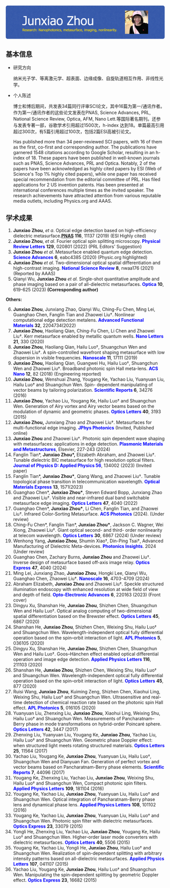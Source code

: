 



![Header](https://github.com/JunxiaoZhou/JunxiaoZhou/blob/main/github-header-image.png?raw=true)

## 基本信息

-   研究方向 

    纳米光子学、等离激元学、超表面、边缘成像、自旋轨道相互作用、非线性光学。

-   个人陈述

    博士和博后期间，共发表34篇同行评审SCI论文，其中16篇为第一/通讯作者。作为第一/通讯作者的这些论文发表在PNAS, Science Advances, PRL, National Science Review, Optica, AFM, Nano Lett.等国际著名期刊。还参与发表专著一部，谷歌学术引用超过1500次，h-index 达到18。单篇最高引用超过300次，有5篇引用超过100次，包括2篇ESI高被引论文。

    Has published more than 34 peer-reviewed SCI papers, with 16 of them as the first, co-first and corresponding author. The publications have garnered 1548 citations according to Google Scholar, resulting in an h-index of 18. These papers have been published in well-known journals such as PNAS, Science Advances, PRL and Optica. Notably, 2 of the papers have been acknowledged as highly cited papers by ESI (Web of Science's Top 1% highly cited papers), while one paper has received special recommendation from the editorial committee of PRL. Has filed applications for 2 US invention patents. Has been presented at international conferences multiple times as the invited speaker. The research achievements have attracted attention from various reputable media outlets, including Physics.org and AAAS.

## 学术成果

1.   **Junxiao** **Zhou**, *et a*. Optical edge detection based on high-efficiency dielectric metasurface.<a href="" target=_blank><b>PNAS</b></a>  **116**, 11137 (2019) (ESI Highly cited)
2.   **Junxiao Zhou**, *et al*. Fourier optical spin splitting microscopy. **<font color=blue>Physical Review Letters</font>** **129**, 020801 (2022) (PRL Editors' Suggestion)
3.   **Junxiao Zhou** *et al*. Metasurface enabled quantum edge detection. **<font color=blue>Science Advances</font>** **6**, eabc4385 (2020) (Physic.org highlighted)
4.   **Junxiao Zhou** *et al*. Two-dimensional optical spatial differentiation and high-contrast imaging. **<font color=blue>National Science Review</font>** **8**, nwaa176 (2021) (Reported by AAAS)
5.   Qianyi Wu, **Junxiao Zhou** *et al.* Single-shot quantitative amplitude and phase imaging based on a pair of all-dielectric metasurfaces. **<font color=blue>Optica</font>** **10**, 619-625 (2023) **(Corresponding author)**



**Others:**

6.   **Junxiao Zhou**, Junxiang Zhao, Qianyi Wu, Ching-Fu Chen, Ming Lei, Guanghao Chen, Fanglin Tian and Zhaowei Liu†. Nonlinear computational edge detection metalens. **<font color=blue>Advanced Functional Materials</font>** **32**, 2204734(2022)
7.   **Junxiao Zhou**, Haoliang Qian, Ching-Fu Chen, Li Chen and Zhaowei Liu†. Kerr metasurface enabled by metallic quantum wells. **<font color=blue>Nano Letters</font>** **21**, 330 (2020)
8.   **Junxiao Zhou**, Haoliang Qian, Hailu Luo†, Shuangchun Wen and Zhaowei Liu†. A spin-controlled wavefront shaping metasurface with low dispersion in visible frequencies. **<font color=blue>Nanoscale</font> 11**, 17111 (2019)
9.   **Junxiao Zhou,** Haoliang Qian, Guangwei Hu, Hailu Luo†, Shuangchun Wen and Zhaowei Liu†. Broadband photonic spin Hall meta-lens. **<font color=blue>ACS Nano</font> 12**, 82 (2018) (Engineering reported)
10.   **Junxiao Zhou**, Wenshuai Zhang, Yougang Ke, Yachao Liu, Yuanyuan Liu, Hailu Luo† and Shuangchun Wen. Spin- dependent manipulating of vector beams by tailoring polarization. **<font color=blue>Scientific Reports</font> 6**, 34276 (2016)
11.   **Junxiao Zhou**, Yachao Liu, Yougang Ke, Hailu Luo† and Shuangchun Wen. Generation of Airy vortex and Airy vector beams based on the modulation of dynamic and geometric phases. **<font color=blue>Optics Letters</font> 40**, 3193 (2015) 
12.   **Junxiao Zhou,** Junxiang Zhao and Zhaowei Liu†. Metasurfaces for multi-functional edge imaging. **<font color=blue>JPhys Photonics</font>**  (Invited, Published online)
13.   **Junxiao Zhou** and Zhaowei Liu†. Photonic spin dependent wave shaping with metasurfaces: applications in edge detection.  **<font color=blue>Plasmonic Materials and Metastructures</font>**, Elsevier, 227-243 (2024)
14.   Fanglin Tian*, **Junxiao Zhou\*,** Elizabeth Abraham, and Zhaowei Liu†. Tunable dielectric BIC metasurface for high resolution optical filters. **<font color=blue>Journal of Physics D: Applied Physics 56</font>**, 134002 (2023) (Invited paper)
15.   Fanglin Tian*, **Junxiao Zhou\***, Qiang Wang, and Zhaowei Liu†. Tunable topological phase transition in telecommunication wavelength. **<font color=blue>Optical Materials Express</font>** **13**, 1571(2023)
16.   Guanghao Chen\*, **Junxiao Zhou\***, Steven Edward Bopp, Junxiang Zhao and Zhaowei Liu†. Visible and near-infrared dual band switchable metasurface edge imaging. **<font color=blue>Optics Letters</font> 47**, 4040 (2022)
17.   Guanghao Chen\*, **Junxiao Zhou\***, Li Chen, Fanglin Tian, and Zhaowei Liu†. Infrared Color-Sorting Metasurface. **<font color=blue>ACS Photonics</font>** (2024). (Under review)
18.   Ching-Fu Chen\*, Fanglin Tian\*, **Junxiao Zhou\***, Jackson C. Wagner, Wei Xiong, Zhaowei Liu†. Giant optical second- and third- order nonlinearity at telecom wavelength. **<font color=blue>Optics Letters</font>** **30**, 6867 (2024) (Under review)
19.   Wenhong Yang, **Junxiao Zhou**, Shumin Xiao†, Din-Ping Tsai†, Advanced Manufacturing of Dielectric Meta-devices. **<font color=blue>Photonics Insights</font>**. 2024 (Under review)
20.   Guanghao Chen, Zachary Burns, **Junxiao Zhou** and Zhaowei Liu†. Inverse design of metasurface based off-axis image relay. **<font color=blue>Optics Express</font>** **47**, 4040 (2024)
21.   Ming Lei, Junxiang Zhao, **Junxiao Zhou**, Hongki Lee, Qianyi Wu, Guanghao Chen, Zhaowei Liu†. **<font color=blue>Nanoscale</font> 16**, 4703-4709 (2024)
22.   Abraham Elizabeth, **Junxiao Zhou** and Zhaowei Liu†. Speckle structured illumination endoscopy with enhanced resolution at wide field of view and depth of field. **<font color=blue>Opto-Electronic Advances</font>** **6**, 220163 (2023) (Front cover)
23.   Dingyu Xu, Shanshan He, **Junxiao Zhou**, Shizhen Chen, Shuangchun Wen and Hailu Luo†. Optical analog computing of two-dimensional spatial differentiation based on the Brewster effect. **<font color=blue>Optics Letters</font>** **45**, 6867 (2020)
24.   Shanshan He, **Junxiao Zhou**, Shizhen Chen, Weixing Shu, Hailu Luo† and Shuangchun Wen. Wavelength-independent optical fully differential operation based on the spin–orbit interaction of light. **<font color=blue>APL Photonics</font>** **5**, 036105 (2020)
25.   Dingyu Xu, Shanshan He, **Junxiao Zhou**, Shizhen Chen, Shuangchun Wen and Hailu Luo†. Goos–Hänchen effect enabled optical differential operation and image edge detection. **<font color=blue>Applied Physics Letters</font> 116**, 211103 (2020)
26.   Shanshan He, **Junxiao Zhou**, Shizhen Chen, Weixing Shu, Hailu Luo† and Shuangchun Wen. Wavelength-independent optical fully differential operation based on the spin–orbit interaction of light. **<font color=blue>Optics Letters</font>** **45**, 877 (2020)
27.   Ruisi Wang, **Junxiao Zhou**, Kuiming Zeng, Shizhen Chen, Xiaohui Ling, Weixing Shu, Hailu Luo† and Shuangchun Wen. Ultrasensitive and real-time detection of chemical reaction rate based on the photonic spin Hall effect. **<font color=blue>APL Photonics</font>** **5**, 016105 (2020)
28.   Yuanyuan Liu, Zhenxing Liu, **Junxiao Zhou**, Xiaohui Ling, Weixing Shu, Hailu Luo† and Shuangchun Wen. Measurements of Pancharatnam–Berry phase in mode transformations on hybrid-order Poincaré sphere. **<font color=blue>Optics Letters</font> 42**, 3447 (2017)
29.   Zhenxing Liu, Yuanyuan Liu, Yougang Ke, **Junxiao Zhou**, Yachao Liu, Hailu Luo† and Shuangchun Wen. Geometric phase Doppler effect: when structured light meets rotating structured materials. **<font color=blue>Optics Letters</font>** **25**, 11564 (2017)
30.   Yachao Liu, Yougang Ke, **Junxiao Zhou**, Yuanyuan Liu, Hailu Luo†, Shuangchun Wen and Dianyuan Fan. Generation of perfect vortex and vector beams based on Pancharatnam-Berry phase elements. **<font color=blue>Scientific Reports</font>** **7**, 44096 (2017)
31.   Yougang Ke, Zhenxing Liu, Yachao Liu, **Junxiao Zhou**, Weixing Shu, Hailu Luo† and Shuangchun Wen, Compact photonic spin filters. **<font color=blue>Applied Physics Letters</font>** **109**, 181104 (2016)
32.   Yougang Ke, Yachao Liu, **Junxiao Zhou**, Yuanyuan Liu, Hailu Luo† and Shuangchun Wen. Optical integration of Pancharatnam-Berry phase lens and dynamical phase lens. **<font color=blue>Applied Physics Letters</font>** **108**, 101102 (2016)
33.   Yougang Ke, Yachao Liu, **Junxiao Zhou**, Yuanyuan Liu, Hailu Luo† and Shuangchun Wen. Photonic spin filter with dielectric metasurfaces. **<font color=blue>Optics Express</font>** **23**, 33079 (2015)
34.   Yongli He, Zhenxing Liu, Yachao Liu, **Junxiao Zhou**, Yougang Ke, Hailu Luo† and Shuangchun Wen. Higher-order laser mode converters with dielectric metasurfaces. **<font color=blue>Optics Letters</font>** **40**, 5506 (2015)
35.   Yougang Ke, Yachao Liu, Yongli He, **Junxiao Zhou**, Hailu Luo† and Shuangchun Wen. Realization of spin-dependent splitting with arbitrary intensity patterns based on all-dielectric metasurfaces. **<font color=blue>Applied Physics Letters</font>** **107**, 041107 (2015)
36.   Yachao Liu, Yougang Ke, **Junxiao Zhou**, Hailu Luo† and Shuangchun Wen. Manipulating the spin-dependent splitting by geometric Doppler effect. **<font color=blue>Optics Express</font>** **23**, 16682 (2015)
